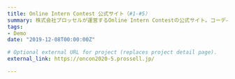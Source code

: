 ```yaml
---
title: Online Intern Contest 公式サイト（#1-#5）
summary: 株式会社プロッセルが運営するOnline Intern Contestの公式サイト。コーディング、運用を担当。
tags:
- Demo
date: "2019-12-08T00:00:00Z"

# Optional external URL for project (replaces project detail page).
external_link: https://oncon2020-5.prossell.jp/

---
```

